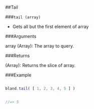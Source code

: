 ##Tail

###`tail (array)`

- Gets all but the first element of array

###Arguments

array (Array): The array to query.


###Returns

(Array): Returns the slice of array.

###Example

```javascript

bland.tail( [ 1, 2, 3, 4, 5 ] )


//=> 5
```
